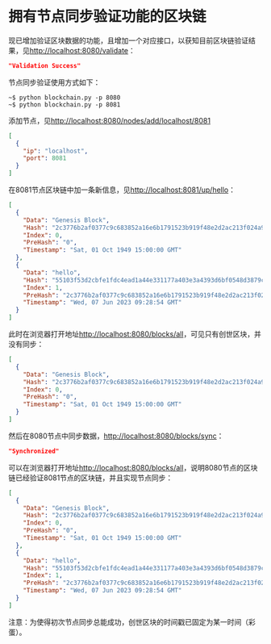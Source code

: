 # 拥有节点同步验证功能的区块链

现已增加验证区块数据的功能，且增加一个对应接口，以获知目前区块链验证结果，见<http://localhost:8080/validate>：

```json
"Validation Success"
```

节点同步验证使用方式如下：

```console
~$ python blockchain.py -p 8080
~$ python blockchain.py -p 8081
```

添加节点，见<http://localhost:8080/nodes/add/localhost/8081>

```json
[
  {
    "ip": "localhost",
    "port": 8081
  }
]
```

在8081节点区块链中加一条新信息，见<http://localhost:8081/up/hello>：

```json
[
  {
    "Data": "Genesis Block",
    "Hash": "2c3776b2af0377c9c683852a16e6b1791523b919f48e2d2ac213f024a93693d9",
    "Index": 0,
    "PreHash": "0",
    "Timestamp": "Sat, 01 Oct 1949 15:00:00 GMT"
  },
  {
    "Data": "hello",
    "Hash": "55103f53d2cbfe1fdc4ead1a44e331177a403e3a4393d6bf0548d3879c856cac",
    "Index": 1,
    "PreHash": "2c3776b2af0377c9c683852a16e6b1791523b919f48e2d2ac213f024a93693d9",
    "Timestamp": "Wed, 07 Jun 2023 09:28:54 GMT"
  }
]
```

此时在浏览器打开地址<http://localhost:8080/blocks/all>，可见只有创世区块，并没有同步：

```json
[
  {
    "Data": "Genesis Block",
    "Hash": "2c3776b2af0377c9c683852a16e6b1791523b919f48e2d2ac213f024a93693d9",
    "Index": 0,
    "PreHash": "0",
    "Timestamp": "Sat, 01 Oct 1949 15:00:00 GMT"
  }
]
```

然后在8080节点中同步数据，<http://localhost:8080/blocks/sync>：

```json
"Synchronized"
```

可以在浏览器打开地址<http://localhost:8080/blocks/all>，说明8080节点的区块链已经验证8081节点的区块链，并且实现节点同步：

```json
[
  {
    "Data": "Genesis Block",
    "Hash": "2c3776b2af0377c9c683852a16e6b1791523b919f48e2d2ac213f024a93693d9",
    "Index": 0,
    "PreHash": "0",
    "Timestamp": "Sat, 01 Oct 1949 15:00:00 GMT"
  },
  {
    "Data": "hello",
    "Hash": "55103f53d2cbfe1fdc4ead1a44e331177a403e3a4393d6bf0548d3879c856cac",
    "Index": 1,
    "PreHash": "2c3776b2af0377c9c683852a16e6b1791523b919f48e2d2ac213f024a93693d9",
    "Timestamp": "Wed, 07 Jun 2023 09:28:54 GMT"
  }
]
```

注意：为使得初次节点同步总能成功，创世区块的时间戳已固定为某一时间（彩蛋）。
